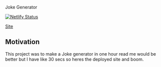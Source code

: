 Joke Generator 

[![Netlify Status](https://api.netlify.com/api/v1/badges/f5d9bc63-914d-4079-914b-08894ee66775/deploy-status)](https://app.netlify.com/sites/mystifying-pike-d4458c/deploys)

[Site](https://mystifying-pike-d4458c.netlify.app)

## Motivation
This project was to make a Joke generator in one hour read me would be better but I have like 30 secs so heres the deployed site and boom. 
